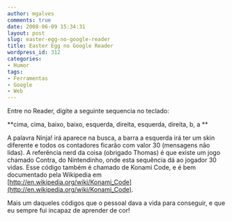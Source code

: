 ```yaml
---
author: mgalves
comments: true
date: 2008-06-09 15:34:31
layout: post
slug: easter-egg-no-google-reader
title: Easter Egg no Google Reader
wordpress_id: 312
categories:
- Humor
tags:
- Ferramentas
- Google
- Web
---
```


Entre no Reader, digite a seguinte sequencia no teclado:

**cima, cima, baixo, baixo, esquerda, direita, esquerda, direita, b, a **

A palavra Ninja! irá aparece na busca, a barra a esquerda irá ter um skin diferente e todos os contadores ficarão com valor 30 (mensagens não lidas). A referência nerd da coisa (obrigado Thomas)  é que existe um jogo chamado Contra, do Nintendinho, onde esta sequência dá ao jogador 30 vidas. Esse código também é chamado de Konami Code, e é bem documentado pela Wikipedia em [http://en.wikipedia.org/wiki/Konami_Code](http://en.wikipedia.org/wiki/Konami_Code).

Mais um daqueles códigos que o pessoal dava a vida para conseguir, e que eu sempre fui incapaz de aprender de cor!
